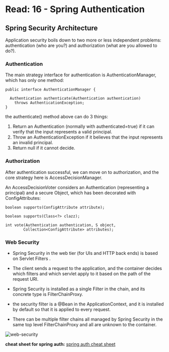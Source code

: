# Read: 16 - Spring Authentication

## Spring Security Architecture

Application security boils down to two more or less independent problems: authentication (who are you?) and authorization (what are you allowed to do?).

### Authentication
The main strategy interface for authentication is AuthenticationManager, which has only one method:

```
public interface AuthenticationManager {

  Authentication authenticate(Authentication authentication)
    throws AuthenticationException;
}
```

the authenticate() method above can do 3 things:
1. Return an Authentication (normally with authenticated=true) if it can verify that the input represents a valid principal.
2. Throw an AuthenticationException if it believes that the input represents an invalid principal.
3. Return null if it cannot decide.

### Authorization 
After authentication successful, we can move on to authorization, and the core strategy here is AccessDecisionManager. 

An AccessDecisionVoter considers an Authentication (representing a principal) and a secure Object, which has been decorated with ConfigAttributes:

```
boolean supports(ConfigAttribute attribute);

boolean supports(Class<?> clazz);

int vote(Authentication authentication, S object,
        Collection<ConfigAttribute> attributes);
```

### Web Security
- Spring Security in the web tier (for UIs and HTTP back ends) is based on Servlet Filters .

- The client sends a request to the application, and the container decides which filters and which servlet apply to it based on the path of the request URI.

- Spring Security is installed as a single Filter in the chain, and its concrete type is FilterChainProxy.

- the security filter is a @Bean in the ApplicationContext, and it is installed by default so that it is applied to every request.

- There can be multiple filter chains all managed by Spring Security in the same top level FilterChainProxy and all are unknown to the container.

![web-security](https://lh3.googleusercontent.com/proxy/MnWVPeu3N8GhZNR6MwxaDjAJXKdE-ubwx-QXKGMDF-cd-rzKziDfFcnBAhJvr4y-a1EtMRPC0kNlGUiVCiddcU7Daj1cvs0sy5hPxUIB1Vd7Iw)


**cheat sheet for spring auth:**
[spring auth cheat sheet](https://github.com/codefellows/seattle-java-401d2/blob/master/SpringAuthCheatSheet.md)


